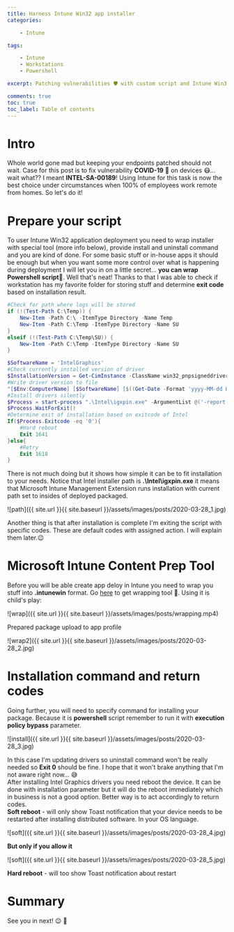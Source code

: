 ```yaml
---
title: Harness Intune Win32 app installer
categories:

    - Intune

tags:

    - Intune
    - Workstations
    - Powershell

excerpt: Patching vulnerabilities 🛡 with custom script and Intune Win32 package deployment 

comments: true
toc: true
toc_label: Table of contents
---
```


# Intro

Whole world gone mad but keeping your endpoints patched should not wait. Case for this post is to fix vulnerability **COVID-19** 🦠 on devices 😷... wait what?? I meant **INTEL-SA-00189**! Using Intune for this task is now the best choice under circumstances when 100% of employees work remote from homes. So let's do it!

# Prepare your script

To user Intune Win32 application deployment you need to wrap installer with special tool (more info below), provide install and uninstall command and you are kind of done. For some basic stuff or in-house apps it should be enough but when you want some more control over what is happening during deployment I will let you in on a little secret... **you can wrap Powershell script**🥂. Well that's neat! Thanks to that I was able to check if workstation has my favorite folder for storing stuff and determine **exit code** based on installation result.

``` powershell
#Check for path where logs will be stored
if (!(Test-Path C:\Temp)) {
    New-Item -Path C:\ -ItemType Directory -Name Temp
    New-Item -Path C:\Temp -ItemType Directory -Name SU
}
elseif (!(Test-Path C:\Temp\SU)) {
    New-Item -Path C:\Temp -ItemType Directory -Name SU
}

$SoftwareName = 'IntelGraphics'
#Check currently installed version of driver
$InstallationVersion = Get-CimInstance -ClassName win32_pnpsigneddriver | Select-Object devicename, manufacturer, driverversion | Where-Object {$PSItem.DeviceName -like 'Intel(R)*HD Graphics*'}
#Write driver version to file
"[$Env:ComputerName] [$SoftwareName] [$((Get-Date -Format 'yyyy-MM-dd HH:mm:ss').ToString())] Installed version $($InstallationVersion.driverversion)" | Out-File -Append -FilePath c:\Temp\SU\IntelGraph.log
#Install drivers silently
$Process = start-process ".\Intel\igxpin.exe" -ArgumentList @('-report c:\temp\su\IntelGraph.log', '-s') -NoNewWindow -Wait -PassThru
$Process.WaitForExit()
#Determine exit of installation based on exitcode of Intel  
If($Process.Exitcode -eq '0'){
    #Hard reboot
    Exit 1641
}else{
    #Retry
    Exit 1618
}
```

There is not much doing but it shows how simple it can be to fit installation to your needs. Notice that Intel installer path is **.\Intel\igxpin.exe** it means that Microsoft Intune Management Extension runs installation with current path set to insides of deployed packaged.

![path]({{ site.url }}{{ site.baseurl }}/assets/images/posts/2020-03-28_1.jpg)

Another thing is that after installation is complete I'm exiting the script with specific codes. These are default codes with assigned action. I will explain them later.😉

# Microsoft Intune Content Prep Tool

Before you will be able create app deloy in Intune you need to wrap you stuff into **.intunewin** format. Go [here](https://github.com/Microsoft/Microsoft-Win32-Content-Prep-Tool) to get wrapping tool 🎁. Using it is child's play:

![wrap]({{ site.url }}{{ site.baseurl }}/assets/images/posts/wrapping.mp4)

Prepared package upload to app profile

![wrap2]({{ site.url }}{{ site.baseurl }}/assets/images/posts/2020-03-28_2.jpg)

# Installation command and return codes

Going further, you will need to specify command for installing your package. Because it is **powershell** script remember to run it with **execution policy bypass** parameter.

![install]({{ site.url }}{{ site.baseurl }}/assets/images/posts/2020-03-28_3.jpg)

In this case I'm updating drivers so uninstall command won't be really needed so **Exit 0** should be fine. I hope that it won't brake anything that I'm not aware right now... 😅<br>
After installing Intel Graphics drivers you need reboot the device. It can be done with installation parameter but it will do the reboot immediately which in business is not a good option. Better way is to act accordingly to return codes.<br>
**Soft reboot** - will only show Toast notification that your device needs to be restarted after installing distributed software. In your OS language.

![soft]({{ site.url }}{{ site.baseurl }}/assets/images/posts/2020-03-28_4.jpg)

**But only if you allow it**

![soft]({{ site.url }}{{ site.baseurl }}/assets/images/posts/2020-03-28_5.jpg)

**Hard reboot** - will too show Toast notification about restart

# Summary

See you in next! 😉 🧠

